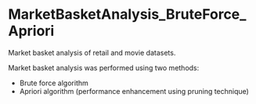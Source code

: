 # MarketBasketAnalysis_BruteForce_Apriori
Market basket analysis of retail and movie datasets.

Market basket analysis was performed using two methods:
- Brute force algorithm
- Apriori algorithm (performance enhancement using pruning technique)
